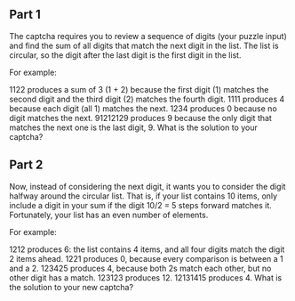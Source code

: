 ## Part 1

The captcha requires you to review a sequence of digits (your puzzle input) and
find the sum of all digits that match the next digit in the list. The list is
circular, so the digit after the last digit is the first digit in the list.

For example:

1122 produces a sum of 3 (1 + 2) because the first digit (1) matches the second
digit and the third digit (2) matches the fourth digit. 1111 produces 4 because
each digit (all 1) matches the next. 1234 produces 0 because no digit matches
the next. 91212129 produces 9 because the only digit that matches the next one
is the last digit, 9. What is the solution to your captcha?

## Part 2

Now, instead of considering the next digit, it wants you to consider the digit
halfway around the circular list. That is, if your list contains 10 items, only
include a digit in your sum if the digit 10/2 = 5 steps forward matches it.
Fortunately, your list has an even number of elements.

For example:

1212 produces 6: the list contains 4 items, and all four digits match the digit
2 items ahead. 1221 produces 0, because every comparison is between a 1 and a 2.
123425 produces 4, because both 2s match each other, but no other digit has a
match. 123123 produces 12. 12131415 produces 4. What is the solution to your new
captcha?
